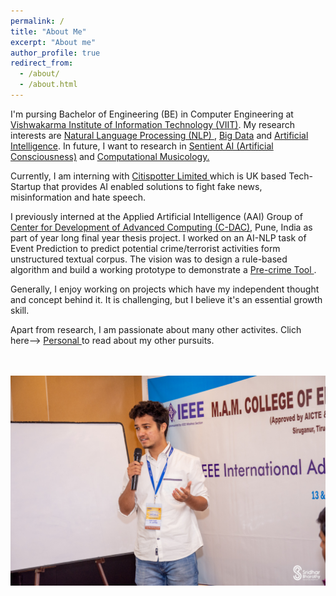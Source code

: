 ```yaml
---
permalink: /
title: "About Me"
excerpt: "About me"
author_profile: true
redirect_from:
  - /about/
  - /about.html
---
```


I'm pursing Bachelor of Engineering (BE) in Computer Engineering at <a href="http://www.viit.ac.in/">Vishwakarma Institute of Information Technology (VIIT)</a>. My research interests are <a href = "https://en.wikipedia.org/wiki/Natural_language_processing"> Natural Language Processing (NLP) </a>, <a href = "https://en.wikipedia.org/wiki/Big_data">Big Data</a> and <a href = "https://en.wikipedia.org/wiki/Artificial_intelligence"> Artificial Intelligence</a>. In future, I want to research in <a href ="https://en.wikipedia.org/wiki/Artificial_consciousness">Sentient AI (Artificial Consciousness)</a> and <a href = "https://en.wikipedia.org/wiki/Computational_musicology">Computational Musicology.</a> 

Currently, I am interning with <a href = "http://citispotter.com/"> Citispotter Limited </a> which is UK based Tech-Startup that provides AI enabled solutions to fight fake news, misinformation and hate speech.  

I previously interned at the Applied Artificial Intelligence (AAI) Group of <a href="https://www.cdac.in/"> Center for Development of Advanced Computing (C-DAC)</a>, Pune, India as part of year long final year thesis project. I worked on an AI-NLP task of Event Prediction to predict potential crime/terrorist activities form unstructured textual corpus. The vision was to design a  rule-based algorithm and build a working prototype to demonstrate a <a href = "https://en.wikipedia.org/wiki/Pre-crime#:~:text=Pre%2Dcrime%20intervenes%20to%20punish,occurred%20is%20a%20foregone%20conclusion"> Pre-crime Tool </a>. 

Generally, I enjoy working on projects which have my independent thought and concept behind it. It is challenging, but I believe it's an essential growth skill.

Apart from research, I am passionate about many other activites. Clich here--> <a href = "https://katreparitosh.github.io/personal/"> Personal </a> to read about my other pursuits. 

<br><br>
<img src = "/images/IEEE Talk.jpg">

